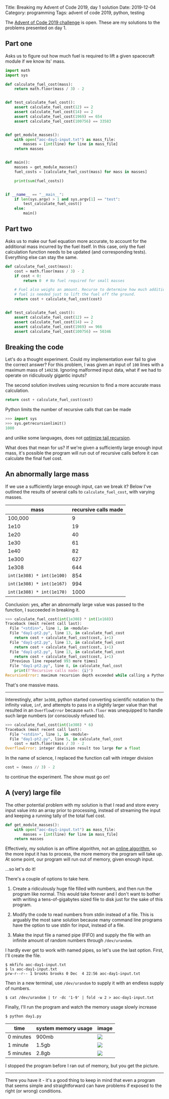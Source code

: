 Title: Breaking my Advent of Code 2019, day 1 solution
Date: 2019-12-04
Category: programming
Tags: advent of code 2019, python, testing

The [Advent of Code 2019 challenge](https://adventofcode.com/2019) is open.
These are my solutions to the problems presented on day 1.

## Part one
Asks us to figure out how much fuel is required to lift a given spacecraft
module if we know its' mass.

```python
import math
import sys

def calculate_fuel_cost(mass):
    return math.floor(mass / 3) - 2


def test_calculate_fuel_cost():
    assert calculate_fuel_cost(12) == 2
    assert calculate_fuel_cost(14) == 2
    assert calculate_fuel_cost(1969) == 654
    assert calculate_fuel_cost(100756) == 33583


def get_module_masses():
    with open("aoc-day1-input.txt") as mass_file:
        masses = [int(line) for line in mass_file]
    return masses


def main():
    masses = get_module_masses()
    fuel_costs = [calculate_fuel_cost(mass) for mass in masses]

    print(sum(fuel_costs))


if __name__ == "__main__":
    if len(sys.argv) > 1 and sys.argv[1] == "test":
        test_calculate_fuel_cost()
    else:
        main()
```


## Part two
Asks us to make our fuel equation more accurate, to account for the additional
mass incurred by the fuel itself. In this case, only the fuel calculation
function needs to be updated (and corresponding tests). Everything else can
stay the same.

```python
def calculate_fuel_cost(mass):
    cost = math.floor(mass / 3) - 2
    if cost < 0:
        return 0  # No fuel required for small masses

    # Fuel also weighs an amount. Recurse to determine how much additional
    # fuel is needed just to lift the fuel off the ground.
    return cost + calculate_fuel_cost(cost)


def test_calculate_fuel_cost():
    assert calculate_fuel_cost(12) == 2
    assert calculate_fuel_cost(14) == 2
    assert calculate_fuel_cost(1969) == 966
    assert calculate_fuel_cost(100756) == 50346
```

## Breaking the code
Let's do a thought experiment. Could my implementation ever fail to give the
correct answer? For this problem, I was given an input of `100` lines with a
maximum mass of `149238`. Ignoring malformed input data, what if we had to
operate on ridiculously gigantic inputs?

The second solution involves using recursion to find a more accurate mass
calculation.

```python
return cost + calculate_fuel_cost(cost)
```

Python limits the number of recursive calls that can be made
```python
>>> import sys
>>> sys.getrecursionlimit()
1000
```
and unlike some languages, does not [optimize tail
recursion](https://www.geeksforgeeks.org/tail-call-elimination/).

What does that mean for us? If we're given a sufficiently large enough input
mass, it's possible the program will run out of recursive calls before it can
calculate the final fuel cost.

## An abnormally large mass
If we use a sufficiently large enough input, can we break it? Below I've
outlined the results of several calls to `calculate_fuel_cost`, with varying
masses.

mass|recursive calls made
---|---
100,000|9
1e10|19
1e20|40
1e30|61
1e40|82
1e300|627
1e308|644
`int(1e308) * int(1e100)`|854
`int(1e308) * int(1e167)`|994
`int(1e308) * int(1e170)`|1000

Conclusion: yes, after an abnormally large value was passed to the function, I
succeeded in breaking it.

```python
>>> calculate_fuel_cost(int(1e308) * int(1e168))
Traceback (most recent call last):
  File "<stdin>", line 1, in <module>
  File "day1-pt2.py", line 13, in calculate_fuel_cost
    return cost + calculate_fuel_cost(cost, i+1)
  File "day1-pt2.py", line 13, in calculate_fuel_cost
    return cost + calculate_fuel_cost(cost, i+1)
  File "day1-pt2.py", line 13, in calculate_fuel_cost
    return cost + calculate_fuel_cost(cost, i+1)
  [Previous line repeated 993 more times]
  File "day1-pt2.py", line 8, in calculate_fuel_cost
    print(f"Recursive calls made: {i}")
RecursionError: maximum recursion depth exceeded while calling a Python object
```

That's one massive mass.

---

Interestingly, after `1e308`, python started converting scientific notation to
the infinity value, `inf`, and attempts to pass in a slightly larger value than
that resulted in an `OverflowError` because `math.floor` was unequipped to
handle such large numbers (or consciously refused to).
```python
>>> calculate_fuel_cost(int(1e308) * 6)
Traceback (most recent call last):
  File "<stdin>", line 1, in <module>
  File "day1-pt2.py", line 5, in calculate_fuel_cost
    cost = math.floor(mass / 3) - 2
OverflowError: integer division result too large for a float
```

In the name of science, I replaced the function call with integer division

```python
cost = (mass // 3) - 2
```

to continue the experiment. The show must go on!

## A (very) large file
The other potential problem with my solution is that I read and store every
input value into an array prior to processing, instead of streaming the input
and keeping a running tally of the total fuel cost.
```python
def get_module_masses():
    with open("aoc-day1-input.txt") as mass_file:
        masses = [int(line) for line in mass_file]
    return masses
```

Effectively, my solution is an offline algorithm, not an [online
algorithm](https://www.geeksforgeeks.org/online-algorithm/), so the more input
it has to process, the more memory the program will take up. At some point, our
program will run out of memory, given enough input.

...so let's do it!

There's a couple of options to take here.

1. Create a ridiculously huge file filled with numbers, and then run the
   program like normal. This would take forever and I don't want to bother with
   writing a tens-of-gigabytes sized file to disk just for the sake of this
   program.

1. Modify the code to read numbers from stdin instead of a file. This is
   arguably the most sane solution because many command line programs have the
   option to use stdin for input, instead of a file.

1. Make the input file a named pipe (FIFO) and supply the file with an infinite
   amount of random numbers through `/dev/urandom`.

I hardly ever get to work with named pipes, so let's use the last option.
First, I'll create the file.

```console
$ mkfifo aoc-day1-input.txt
$ ls aoc-day1-input.txt
prw-r--r-- 1 brooks brooks 0 Dec  4 22:56 aoc-day1-input.txt
```

Then in a new terminal, use `/dev/urandom` to supply it with an
endless supply of numbers.

```console
$ cat /dev/urandom | tr -dc '1-9' | fold -w 2 > aoc-day1-input.txt
```

Finally, I'll run the program and watch the memory usage slowly increase

```console
$ python day1.py
```

time|system memory usage|image
---|---|---
0 minutes|900mb|![]({static}/images/memory-balloon-initial.png)
1 minute|1.5gb|![]({static}/images/memory-balloon-1min.png)
5 minutes|2.8gb|![]({static}/images/memory-balloon-5min.png)

I stopped the program before I ran out of memory, but you get the picture.

---

There you have it - it's a good thing to keep in mind that even a program that
seems simple and straightforward can have problems if exposed to the right (or
wrong) conditions.
